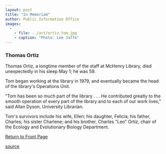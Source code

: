 ```yaml
---
layout: post
title: "In Memoriam"
author: Public Information Office
images:
  -
    - file: ../art/ortiz_tom.jpg
    - caption: "Photo: Lee Jaffe"
---
```


### Thomas Ortiz

Thomas Ortiz, a longtime member of the staff at McHenry Library, died unexpectedly in his sleep May 1; he was 59.  
  
Tom began working at the library in 1979, and eventually became the head of the library's Operations Unit.

"Tom has been so much part of the library . . . He contributed greatly to the smooth operation of every part of the library and to each of our work lives," said Allan Dyson, University Librarian.  
  
Tom's survivors include his wife, Ellen; his daughter, Felicia; his father, Charles; his sister Charlene; and his brother, Charles "Leo" Ortiz, chair of the Ecology and Evolutionary Biology Department.  
  
[Return to Front Page][1]   

[1]: ../../index.html

[source](http://www1.ucsc.edu/currents/01-02/05-06/inmemoriam.html "Permalink to inmemoriam")
